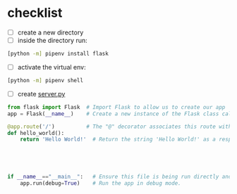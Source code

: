 # checklist

- [ ] create a new directory
- [ ] inside the directory run:

```bash
[python -m] pipenv install flask
```

- [ ] activate the virtual env:

```bash
[python -m] pipenv shell 
```

- [ ] create [server.py](server.py)

```py
from flask import Flask  # Import Flask to allow us to create our app
app = Flask(__name__)    # Create a new instance of the Flask class called "app"

@app.route('/')          # The "@" decorator associates this route with the function immediately following
def hello_world():
    return 'Hello World!'  # Return the string 'Hello World!' as a response





if __name__=="__main__":   # Ensure this file is being run directly and not from a different module    
    app.run(debug=True)    # Run the app in debug mode.
